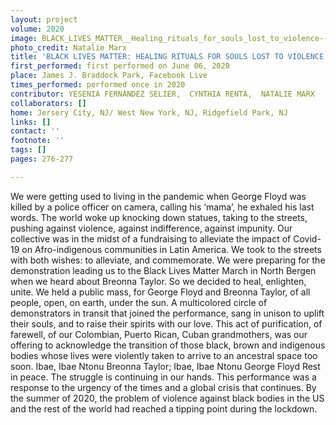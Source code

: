 ```yaml
---
layout: project
volume: 2020
image: BLACK_LIVES_MATTER__Healing_rituals_for_souls_lost_to_violence--Yesenia_Fern_ndez_Selier___Cynthia_Renta___Natalie_Marx.jpg
photo_credit: Natalie Marx
title: 'BLACK LIVES MATTER: HEALING RITUALS FOR SOULS LOST TO VIOLENCE'
first_performed: first performed on June 06, 2020
place: James J. Braddock Park, Facebook Live
times_performed: performed once in 2020
contributor: YESENIA FERNÁNDEZ SELIER,  CYNTHIA RENTA,  NATALIE MARX
collaborators: []
home: Jersery City, NJ/ West New York, NJ, Ridgefield Park, NJ
links: []
contact: ''
footnote: ''
tags: []
pages: 276-277

---
```


We were getting used to living in the pandemic when George Floyd was killed by a police officer on camera, calling his ‘mama’, he exhaled his last words. The world woke up knocking down statues, taking to the streets, pushing against violence, against indifference, against impunity. Our collective was in the midst of a fundraising to alleviate the impact of Covid-19 on Afro-indigenous communities in Latin America. We took to the streets with both wishes: to alleviate, and commemorate. We were preparing for the demonstration leading us to the Black Lives Matter March in North Bergen when we heard about Breonna Taylor.
So we decided to heal, enlighten, unite. We held a public mass, for George Floyd and Breonna Taylor, of all people, open, on earth, under the sun. A multicolored circle of demonstrators in transit that joined the performance,  sang in unison to uplift their souls, and to raise their spirits with our love. This act of purification, of farewell, of our Colombian, Puerto Rican, Cuban grandmothers, was our offering to acknowledge the transition of those black, brown and indigenous bodies whose lives were violently taken to arrive to an ancestral space too soon. Ibae, Ibae Ntonu Breonna Taylor; Ibae, Ibae Ntonu George Floyd Rest in peace. 
The struggle is continuing in our hands.  This performance was a response to the urgency of the times and a global crisis that continues. By the summer of 2020, the problem of violence against black bodies in the US and the rest of the world had reached a tipping point during the lockdown.
